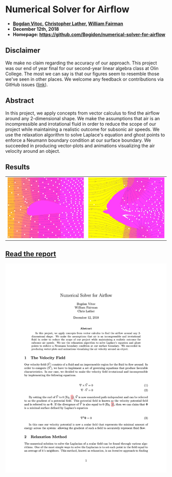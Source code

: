# Numerical Solver for Airflow
- **[Bogdan Vitoc](https://github.com/Bogidon), [Christopher Lather](https://github.com/ChristopherLather), [William Fairman](https://github.com/wFairmanOlin)**
- **December 12th, 2018**
- **Homepage: https://github.com/Bogidon/numerical-solver-for-airflow**

## Disclaimer
We make no claim regarding the accuracy of our approach. This project was our end of year final for our second-year linear algebra class at Olin College. The most we can say is that our figures seem to resemble those we've seen in other places. We welcome any feedback or contributions via GitHub issues ([link](https://github.com/Bogidon/numerical-solver-for-airflow/issues)).

## Abstract
In this project, we apply concepts from vector calculus to find the airflow around any 2-dimensional shape. We make the assumptions that air is an incompressible and irrotational fluid in order to reduce the scope of our project while maintaining a realistic outcome for subsonic air speeds. We use the relaxation algorithm to solve Laplace's equation and ghost points to enforce a Neumann boundary condition at our surface boundary. We succeeded in producing vector-plots and animations visualizing the air velocity around an object.

## Results
|||
|-|-|
![air flow around an airfoil](./img/airfoil.gif) | ![air flow around an african swallow](./img/swallow.gif)

## [Read the report](./report.pdf)
[![report thumbnail link](./img/report_thumbnail.png)](./report.pdf)